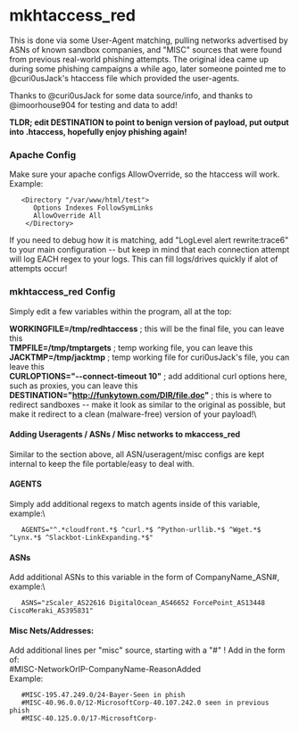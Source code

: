 # mkhtaccess_red

 This is done via some User-Agent matching, pulling networks advertised by ASNs of known sandbox companies, and "MISC" sources that were found from previous real-world phishing attempts.    The original idea came up during some phishing campaigns a while ago, later someone pointed me to @curi0usJack's htaccess file which provided the user-agents.
 
 Thanks to @curi0usJack for some data source/info, and thanks to @imoorhouse904 for testing and data to add!
 
__TLDR; edit DESTINATION to point to benign version of payload, put output into .htaccess, hopefully enjoy phishing again!__

### Apache Config
Make sure your apache configs AllowOverride, so the htaccess will work.   Example:

       <Directory "/var/www/html/test">
          Options Indexes FollowSymLinks
          AllowOverride All
        </Directory>
        
If you need to debug how it is matching, add "LogLevel alert rewrite:trace6" to your main configuration -- but keep in mind that each connection attempt will log EACH regex to your logs.   This can fill logs/drives quickly if alot of attempts occur!

### mkhtaccess_red Config
Simply edit a few variables within the program, all at the top:

**WORKINGFILE=/tmp/redhtaccess** ; this will be the final file, you can leave this\
**TMPFILE=/tmp/tmptargets** ; temp working file, you can leave this\
**JACKTMP=/tmp/jacktmp** ; temp working file for curi0usJack's file, you can leave this\
**CURLOPTIONS="--connect-timeout 10"** ; add additional curl options here, such as proxies, you can leave this\
**DESTINATION="http://funkytown.com/DIR/file.doc"** ; this is where to redirect sandboxes -- make it look as similar to the original as possible, but make it redirect to a clean (malware-free) version of your payload!\

#### Adding Useragents / ASNs / Misc networks to mkaccess_red
Similar to the section above, all ASN/useragent/misc configs are kept internal to keep the file portable/easy to deal with.

#### AGENTS
Simply add additional regexs to match agents inside of this variable, example:\

       AGENTS="^.*cloudfront.*$ ^curl.*$ ^Python-urllib.*$ ^Wget.*$ ^Lynx.*$ ^Slackbot-LinkExpanding.*$"

#### ASNs
Add additional ASNs to this variable in the form of CompanyName_ASN#, example:\

       ASNS="zScaler_AS22616 DigitalOcean_AS46652 ForcePoint_AS13448 CiscoMeraki_AS395831"

#### Misc Nets/Addresses:
Add additional lines per "misc" source, starting with a "#" !
Add in the form of:\
   #MISC-NetworkOrIP-CompanyName-ReasonAdded\
Example:

       #MISC-195.47.249.0/24-Bayer-Seen in phish
       #MISC-40.96.0.0/12-MicrosoftCorp-40.107.242.0 seen in previous phish
       #MISC-40.125.0.0/17-MicrosoftCorp-
